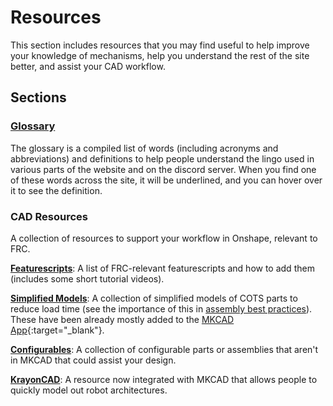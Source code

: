 # Resources
This section includes resources that you may find useful to help improve your knowledge of mechanisms, help you understand the rest of the site better, and assist your CAD workflow.

## Sections

### [Glossary](glossary.md "Glossay Page")
The glossary is a compiled list of words (including acronyms and abbreviations) and definitions to help people understand the lingo used in various parts of the website and on the discord server. When you find one of these words across the site, it will be underlined, and you can hover over it to see the definition.

### CAD Resources
A collection of resources to support your workflow in Onshape, relevant to FRC.

[**Featurescripts**](featurescripts.md "Featurescripts Page"): A list of FRC-relevant featurescripts and how to add them (includes some short tutorial videos).

[**Simplified Models**](simplified.md "Simplified Models Page"): A collection of simplified models of COTS parts to reduce load time (see the importance of this in [assembly best practices](../best-practices/assembly-setup.md "Assembly Best Practices Page")). These have been already mostly added to the [MKCAD App](https://appstore.onshape.com/apps/Manufacturers%20Models/2ZT7X5D646R3LM3ZND7LGBTYRVM4SVH6CDDGM6I=/description "MKCad App"){:target="_blank"}.

[**Configurables**](configurables.md "Configurable Parts Page"): A collection of configurable parts or assemblies that aren't in MKCAD that could assist your design.

[**KrayonCAD**](krayonCAD.md "KrayonCAD Page"): A resource now integrated with MKCAD that allows people to quickly model out robot architectures.

<br>